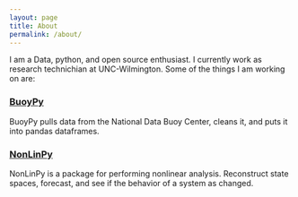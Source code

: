 ```yaml
---
layout: page
title: About
permalink: /about/
---
```


I am a Data, python, and open source enthusiast. I currently work as research technichian at UNC-Wilmington. Some of the things I am working on are:

### [BuoyPy](https://github.com/NickC1/buoypy)

BuoyPy pulls data from the National Data Buoy Center, cleans it, and puts it into pandas dataframes.

### [NonLinPy](https://github.com/NickC1/nonlinpy)

NonLinPy is a package for performing nonlinear analysis. Reconstruct state spaces, forecast, and see if the behavior of a system as changed.



